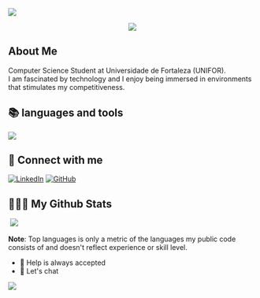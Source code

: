 
<img src="https://capsule-render.vercel.app/api?type=waving&height=90&color=0:93FB9D,100:09C7FB">

<p align="center">
  <a href="https://git.io/typing-svg">
    <img src="https://readme-typing-svg.demolab.com?font=JettBrains+Mono&duration=5100&pause=1000&color=F7F7F6&center=true&vCenter=true&width=435&lines=Hey+there!+I'm+Kaio+Mendes+%F0%9F%A4%99%F0%9F%8F%BD" />
  </a>
</p>

## About Me
 <p>Computer Science Student at Universidade de Fortaleza (UNIFOR). <br> I am fascinated by technology and I enjoy being immersed in environments that stimulates my competitiveness.</p>

## 📚 languages and tools

<p align="left">
  <a href="https://skillicons.dev">
    <img src="https://skillicons.dev/icons?i=py,java,ts,react,js,nodejs,html,css&theme=dark" />
  </a>
</p>

## 📎 Connect with me
[![LinkedIn](https://img.shields.io/badge/LinkedIn-0077B5?style=for-the-badge&logo=linkedin&logoColor=white)](https://www.linkedin.com/in/kaiomendesbr/?locale=en_US)
[![GitHub](https://img.shields.io/badge/GitHub-100000?style=for-the-badge&logo=github&logoColor=white)](https://github.com/kaiomendes15)

## 👨🏽‍💻 My Github Stats

<p align="left">
  <a href="https://git.io/streak-stats" style="display:flex;flex-direction:row;flex-wrap:wrap;justify-content:start;align-items:start">
    <a href="https://git.io/streak-stats"><img src="https://streak-stats.demolab.com?user=kaiomendes15&theme=gotham&hide_border=true&exclude_days=Sun" alt="" /></a>
    <img style="align-self:center;" src="https://github-readme-stats.vercel.app/api/top-langs/?username=kaiomendes15&theme=gotham&hide_border=true&include_all_commits=true&count_private=true&layout=compact&border_radius=30" style="margin-bottom:1%"/>
  </a>
</p>

**Note**: Top languages is only a metric of the languages my public code consists of and doesn't reflect experience or skill level.



- 🤝 Help is always accepted
- 💬 Let's chat

<img src="https://capsule-render.vercel.app/api?type=waving&height=90&color=0:93FB9D,100:09C7FB&reversal=true&descAlignY=0&descAlign=100&section=footer">





